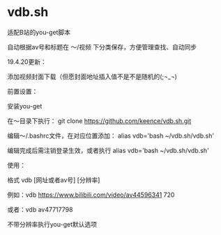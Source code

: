 # vdb.sh
适配B站的you-get脚本

自动根据av号和标题在 ～/视频 下分类保存，方便管理查找、自动同步

19.4.20更新：

添加视频封面下载（但愿封面地址插入值不是不是随机的(;¬_¬)

前置设置：

安装you-get

在～目录下执行： git clone https://github.com/keence/vdb.sh.git

编辑～/.bashrc文件，在对应位置添加：  alias vdb='bash ~/vdb.sh/vdb.sh'

编辑完成后需注销登录生效，或者执行 alias vdb='bash ~/vdb.sh/vdb.sh'

使用：

格式 vdb [网址或者av号]  [分辨率]

例如：vdb https://www.bilibili.com/video/av44596341 720

或者：vdb av47717798

不带分辨率执行you-get默认选项
